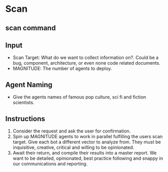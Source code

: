 # Scan

## scan command

## Input
- Scan Target: What do we want to collect information on?. Could be a bug, component, architecture, or even none code related documents.
- MAGNITUDE: The number of agents to deploy.

## Agent Naming
- Give the agents names of famous pop culture, sci fi and fiction scientists.

## Instructions
1. Consider the request and ask the user for confirmation.
2. Spin up MAGNITUDE agents to work in parallel fulfilling the users scan target. Give each bot a different vector to analyze from. They must be inquisitive, creative, critical and willing to be opinionated.
3. Await their return, and compile their results into a master report. We want to be detailed, opinionated, best practice following and snappy in our communications and reporting.
